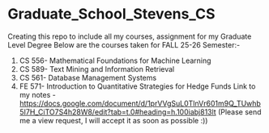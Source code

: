 # Graduate_School_Stevens_CS
Creating this repo to include all my courses, assignment for my Graduate Level Degree
Below are the courses taken for FALL 25-26 Semester:-
1. CS 556- Mathematical Foundations for Machine Learning
2. CS 589- Text Mining and Information Retrieval
3. CS 561- Database Management Systems
4. FE 571- Introduction to Quantitative Strategies for Hedge Funds
Link to my notes - https://docs.google.com/document/d/1prVVgSuL0TlnVr601m9Q_TUwhb5I7H_CiTO7S4h28W8/edit?tab=t.0#heading=h.100iabj813lt (Please send me a view request, I will accept it as soon as possible :))

